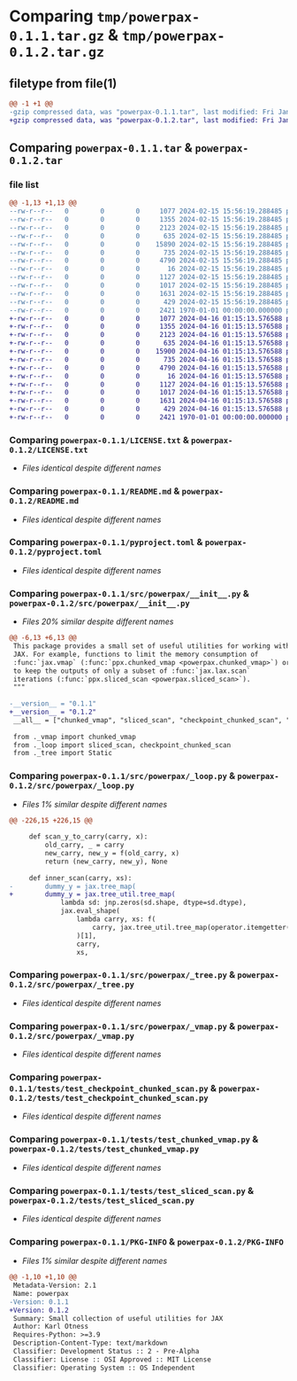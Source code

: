 # Comparing `tmp/powerpax-0.1.1.tar.gz` & `tmp/powerpax-0.1.2.tar.gz`

## filetype from file(1)

```diff
@@ -1 +1 @@
-gzip compressed data, was "powerpax-0.1.1.tar", last modified: Fri Jan  1 00:00:00 2016, max compression
+gzip compressed data, was "powerpax-0.1.2.tar", last modified: Fri Jan  1 00:00:00 2016, max compression
```

## Comparing `powerpax-0.1.1.tar` & `powerpax-0.1.2.tar`

### file list

```diff
@@ -1,13 +1,13 @@
--rw-r--r--   0        0        0     1077 2024-02-15 15:56:19.288485 powerpax-0.1.1/LICENSE.txt
--rw-r--r--   0        0        0     1355 2024-02-15 15:56:19.288485 powerpax-0.1.1/README.md
--rw-r--r--   0        0        0     2123 2024-02-15 15:56:19.288485 powerpax-0.1.1/pyproject.toml
--rw-r--r--   0        0        0      635 2024-02-15 15:56:19.288485 powerpax-0.1.1/src/powerpax/__init__.py
--rw-r--r--   0        0        0    15890 2024-02-15 15:56:19.288485 powerpax-0.1.1/src/powerpax/_loop.py
--rw-r--r--   0        0        0      735 2024-02-15 15:56:19.288485 powerpax-0.1.1/src/powerpax/_tree.py
--rw-r--r--   0        0        0     4790 2024-02-15 15:56:19.288485 powerpax-0.1.1/src/powerpax/_vmap.py
--rw-r--r--   0        0        0       16 2024-02-15 15:56:19.288485 powerpax-0.1.1/tests/requirements.txt
--rw-r--r--   0        0        0     1127 2024-02-15 15:56:19.288485 powerpax-0.1.1/tests/test_checkpoint_chunked_scan.py
--rw-r--r--   0        0        0     1017 2024-02-15 15:56:19.288485 powerpax-0.1.1/tests/test_chunked_vmap.py
--rw-r--r--   0        0        0     1631 2024-02-15 15:56:19.288485 powerpax-0.1.1/tests/test_sliced_scan.py
--rw-r--r--   0        0        0      429 2024-02-15 15:56:19.288485 powerpax-0.1.1/tests/test_static.py
--rw-r--r--   0        0        0     2421 1970-01-01 00:00:00.000000 powerpax-0.1.1/PKG-INFO
+-rw-r--r--   0        0        0     1077 2024-04-16 01:15:13.576588 powerpax-0.1.2/LICENSE.txt
+-rw-r--r--   0        0        0     1355 2024-04-16 01:15:13.576588 powerpax-0.1.2/README.md
+-rw-r--r--   0        0        0     2123 2024-04-16 01:15:13.576588 powerpax-0.1.2/pyproject.toml
+-rw-r--r--   0        0        0      635 2024-04-16 01:15:13.576588 powerpax-0.1.2/src/powerpax/__init__.py
+-rw-r--r--   0        0        0    15900 2024-04-16 01:15:13.576588 powerpax-0.1.2/src/powerpax/_loop.py
+-rw-r--r--   0        0        0      735 2024-04-16 01:15:13.576588 powerpax-0.1.2/src/powerpax/_tree.py
+-rw-r--r--   0        0        0     4790 2024-04-16 01:15:13.576588 powerpax-0.1.2/src/powerpax/_vmap.py
+-rw-r--r--   0        0        0       16 2024-04-16 01:15:13.576588 powerpax-0.1.2/tests/requirements.txt
+-rw-r--r--   0        0        0     1127 2024-04-16 01:15:13.576588 powerpax-0.1.2/tests/test_checkpoint_chunked_scan.py
+-rw-r--r--   0        0        0     1017 2024-04-16 01:15:13.576588 powerpax-0.1.2/tests/test_chunked_vmap.py
+-rw-r--r--   0        0        0     1631 2024-04-16 01:15:13.576588 powerpax-0.1.2/tests/test_sliced_scan.py
+-rw-r--r--   0        0        0      429 2024-04-16 01:15:13.576588 powerpax-0.1.2/tests/test_static.py
+-rw-r--r--   0        0        0     2421 1970-01-01 00:00:00.000000 powerpax-0.1.2/PKG-INFO
```

### Comparing `powerpax-0.1.1/LICENSE.txt` & `powerpax-0.1.2/LICENSE.txt`

 * *Files identical despite different names*

### Comparing `powerpax-0.1.1/README.md` & `powerpax-0.1.2/README.md`

 * *Files identical despite different names*

### Comparing `powerpax-0.1.1/pyproject.toml` & `powerpax-0.1.2/pyproject.toml`

 * *Files identical despite different names*

### Comparing `powerpax-0.1.1/src/powerpax/__init__.py` & `powerpax-0.1.2/src/powerpax/__init__.py`

 * *Files 20% similar despite different names*

```diff
@@ -6,13 +6,13 @@
 This package provides a small set of useful utilities for working with
 JAX. For example, functions to limit the memory consumption of
 :func:`jax.vmap` (:func:`ppx.chunked_vmap <powerpax.chunked_vmap>`) or
 to keep the outputs of only a subset of :func:`jax.lax.scan`
 iterations (:func:`ppx.sliced_scan <powerpax.sliced_scan>`).
 """
 
-__version__ = "0.1.1"
+__version__ = "0.1.2"
 __all__ = ["chunked_vmap", "sliced_scan", "checkpoint_chunked_scan", "Static"]
 
 from ._vmap import chunked_vmap
 from ._loop import sliced_scan, checkpoint_chunked_scan
 from ._tree import Static
```

### Comparing `powerpax-0.1.1/src/powerpax/_loop.py` & `powerpax-0.1.2/src/powerpax/_loop.py`

 * *Files 1% similar despite different names*

```diff
@@ -226,15 +226,15 @@
 
     def scan_y_to_carry(carry, x):
         old_carry, _ = carry
         new_carry, new_y = f(old_carry, x)
         return (new_carry, new_y), None
 
     def inner_scan(carry, xs):
-        dummy_y = jax.tree_map(
+        dummy_y = jax.tree_util.tree_map(
             lambda sd: jnp.zeros(sd.shape, dtype=sd.dtype),
             jax.eval_shape(
                 lambda carry, xs: f(
                     carry, jax.tree_util.tree_map(operator.itemgetter(0), xs)
                 )[1],
                 carry,
                 xs,
```

### Comparing `powerpax-0.1.1/src/powerpax/_tree.py` & `powerpax-0.1.2/src/powerpax/_tree.py`

 * *Files identical despite different names*

### Comparing `powerpax-0.1.1/src/powerpax/_vmap.py` & `powerpax-0.1.2/src/powerpax/_vmap.py`

 * *Files identical despite different names*

### Comparing `powerpax-0.1.1/tests/test_checkpoint_chunked_scan.py` & `powerpax-0.1.2/tests/test_checkpoint_chunked_scan.py`

 * *Files identical despite different names*

### Comparing `powerpax-0.1.1/tests/test_chunked_vmap.py` & `powerpax-0.1.2/tests/test_chunked_vmap.py`

 * *Files identical despite different names*

### Comparing `powerpax-0.1.1/tests/test_sliced_scan.py` & `powerpax-0.1.2/tests/test_sliced_scan.py`

 * *Files identical despite different names*

### Comparing `powerpax-0.1.1/PKG-INFO` & `powerpax-0.1.2/PKG-INFO`

 * *Files 1% similar despite different names*

```diff
@@ -1,10 +1,10 @@
 Metadata-Version: 2.1
 Name: powerpax
-Version: 0.1.1
+Version: 0.1.2
 Summary: Small collection of useful utilities for JAX
 Author: Karl Otness
 Requires-Python: >=3.9
 Description-Content-Type: text/markdown
 Classifier: Development Status :: 2 - Pre-Alpha
 Classifier: License :: OSI Approved :: MIT License
 Classifier: Operating System :: OS Independent
```

